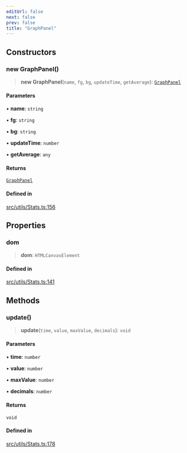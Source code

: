 ```yaml
---
editUrl: false
next: false
prev: false
title: "GraphPanel"
---
```


## Constructors

### new GraphPanel()

> **new GraphPanel**(`name`, `fg`, `bg`, `updateTime`, `getAverage`): [`GraphPanel`](/api/classes/graphpanel/)

#### Parameters

• **name**: `string`

• **fg**: `string`

• **bg**: `string`

• **updateTime**: `number`

• **getAverage**: `any`

#### Returns

[`GraphPanel`](/api/classes/graphpanel/)

#### Defined in

[src/utils/Stats.ts:156](https://github.com/agargaro/three.ez/blob/3fdd7e09783eb2a959141bd465ac646bca571e93/src/utils/Stats.ts#L156)

## Properties

### dom

> **dom**: `HTMLCanvasElement`

#### Defined in

[src/utils/Stats.ts:141](https://github.com/agargaro/three.ez/blob/3fdd7e09783eb2a959141bd465ac646bca571e93/src/utils/Stats.ts#L141)

## Methods

### update()

> **update**(`time`, `value`, `maxValue`, `decimals`): `void`

#### Parameters

• **time**: `number`

• **value**: `number`

• **maxValue**: `number`

• **decimals**: `number`

#### Returns

`void`

#### Defined in

[src/utils/Stats.ts:178](https://github.com/agargaro/three.ez/blob/3fdd7e09783eb2a959141bd465ac646bca571e93/src/utils/Stats.ts#L178)
